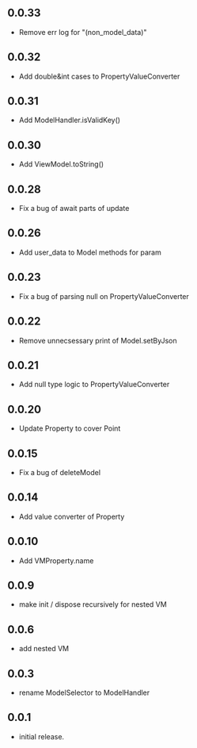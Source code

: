 ## 0.0.33
- Remove err log for "(non_model_data)"

## 0.0.32
- Add double&int cases to PropertyValueConverter

## 0.0.31
- Add ModelHandler.isValidKey()

## 0.0.30
- Add ViewModel.toString()

## 0.0.28
- Fix a bug of await parts of update

## 0.0.26
- Add user_data to Model methods for param

## 0.0.23
- Fix a bug of parsing null on PropertyValueConverter

## 0.0.22
- Remove unnecsessary print of Model.setByJson

## 0.0.21
- Add null type logic to PropertyValueConverter

## 0.0.20
- Update Property to cover Point

## 0.0.15
- Fix a bug of deleteModel

## 0.0.14
- Add value converter of Property

## 0.0.10
- Add VMProperty.name

## 0.0.9
- make init / dispose recursively for nested VM

## 0.0.6
- add nested VM

## 0.0.3
- rename ModelSelector to ModelHandler

## 0.0.1
- initial release.
